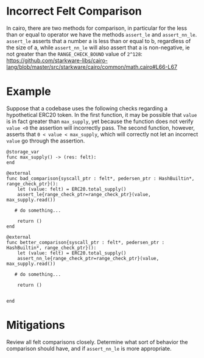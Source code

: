 # Incorrect Felt Comparison

In cairo, there are two methods for comparison, in particular for the less than or equal to operator we have the methods `assert_le` and `assert_nn_le`. `assert_le` asserts that a number a is less than or equal to b, regardless of the size of a, while `assert_nn_le` will also assert that a is non-negative, ie not greater than the `RANGE_CHECK_BOUND` value of `2^128`: https://github.com/starkware-libs/cairo-lang/blob/master/src/starkware/cairo/common/math.cairo#L66-L67

# Example

Suppose that a codebase uses the following checks regarding a hypothetical ERC20 token. In the first function, it may be possible that `value` is in fact greater than `max_supply`, yet because the function does not verify `value <0` the assertion will incorrectly pass. The second function, however, asserts that `0 < value < max_supply`, which will correctly not let an incorrect `value` go through the assertion.

```cairo
@storage_var
func max_supply() -> (res: felt):
end

@external
func bad_comparison{syscall_ptr : felt*, pedersen_ptr : HashBuiltin*, range_check_ptr}():
    let (value: felt) = ERC20.total_supply()
    assert_le{range_check_ptr=range_check_ptr}(value, max_supply.read())

   # do something...

    return ()
end

@external
func better_comparison{syscall_ptr : felt*, pedersen_ptr : HashBuiltin*, range_check_ptr}():
    let (value: felt) = ERC20.total_supply()
    assert_nn_le{range_check_ptr=range_check_ptr}(value, max_supply.read())

   # do something...

    return ()

    
end
```



# Mitigations
Review all felt comparisons closely. Determine what sort of behavior the comparison should have, and if `assert_nn_le` is more appropriate.